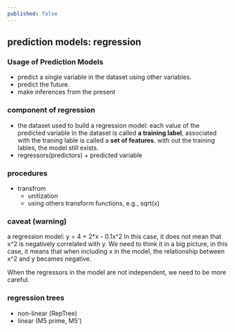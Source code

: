 ```yaml
---
published: false
---
```

## prediction models: regression 

### Usage of Prediction Models

- predict a single variable in the dataset using other variables. 
- predict the future.
- make inferences from the present 

### component of regression

- the dataset used to build a regression model: each value  of the predicted variable in the dataset is called **a  training label**, associated with the traning lable is called a **set of features**.  with out the training lables, the model still exists. 
- regressors(predictors) + predicted variable 


### procedures 

- transfrom
  + unitization
  + using others transform functions, e.g., sqrt(x)

### caveat (warning)
 
a regression model: y = 4 + 2*x - 0.1x^2
In this case, it does not mean that x^2 is negatively correlated with y. We need to think it in a big picture, in this case, it means that when including x in the model, the relationship between x^2 and y becames negative. 

When the regressors in the model are not independent, we need to be more careful. 

### regression trees 

- non-linear (RepTree)
- linear (M5 prime, M5')

